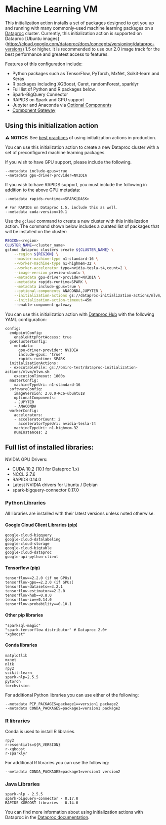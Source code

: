 # Machine Learning VM

This initialization action installs a set of packages designed to get you up and running with many commonly-used machine learning packages on a
[Dataproc](https://cloud.google.com/dataproc) cluster. Currently, this initialization action is supported on Dataproc [Ubuntu images] (https://cloud.google.com/dataproc/docs/concepts/versioning/dataproc-versions) 1.5 or higher. It is recommended to use our 2.0 image track for the best performance and greatest access to features. 

Features of this configuration include:

* Python packages such as  TensorFlow, PyTorch, MxNet, Scikit-learn and Keras
* R packages including XGBoost, Caret, randomForest, sparklyr
* Full list of Python and R packages below.
* Spark-BigQuery Connector
* RAPIDS on Spark and GPU support
* Jupyter and Anaconda via [Optional Components](https://cloud.google.com/dataproc/docs/concepts/components/overview)
* [Component Gateway](https://cloud.google.com/dataproc/docs/concepts/accessing/dataproc-gateways)

## Using this initialization action

**:warning: NOTICE:** See [best practices](/README.md#how-initialization-actions-are-used) of using initialization actions in production.

You can use this initialization action to create a new Dataproc cluster with a set of preconfigured machine learning packages.

If you wish to have GPU support, please include the following.
```
--metadata include-gpus=true
--metadata gpu-driver-provider=NVIDIA
```

If you wish to have RAPIDS support, you must include the following in addition to the above GPU metadata:
```
--metadata rapids-runtime=<SPARK|DASK>

# For RAPIDS on Dataproc 1.5, include this as well. 
--metadata cuda-version=10.1
```

Use the `gcloud` command to create a new cluster with this initialization action. The command shown below includes a curated list of packages that will be installed on the cluster:

```bash
REGION=<region>
CLUSTER_NAME=<cluster_name>
gcloud dataproc clusters create ${CLUSTER_NAME} \
    --region ${REGION} \
    --master-machine-type n1-standard-16 \
    --worker-machine-type n1-highmem-32 \
    --worker-accelerator type=nvidia-tesla-t4,count=2 \
    --image-version preview-ubuntu \
    --metadata gpu-driver-provider=NVIDIA \
    --metadata rapids-runtime=SPARK \
    --metadata include-gpus=true \
    --optional-components ANACONDA,JUPYTER \
    --initialization-actions gs://dataproc-initialization-actions/mlvm/mlvm.sh \
    --initialization-action-timeout=45m
    --enable-component-gateway  
```

You can use this initialization action with [Dataproc Hub](https://cloud.google.com/dataproc/docs/tutorials/dataproc-hub-admins) with the following YAML configuration:

```
config:
  endpointConfig:
    enableHttpPortAccess: true
  gceClusterConfig:
    metadata:
      gpu-driver-provider: NVIDIA
      include-gpus: 'true'
      rapids-runtime: SPARK
  initializationActions:
  - executableFile: gs://bmiro-test/dataproc-initialization-actions/mlvm/mlvm.sh
    executionTimeout: 1800s
  masterConfig:
    machineTypeUri: n1-standard-16
  softwareConfig:
    imageVersion: 2.0.0-RC6-ubuntu18
    optionalComponents:
    - JUPYTER
    - ANACONDA
  workerConfig:
    accelerators:
    - acceleratorCount: 2
      acceleratorTypeUri: nvidia-tesla-t4
    machineTypeUri: n1-highmem-32
    numInstances: 2
```

## Full list of installed libraries:

NVIDIA GPU Drivers: 
* CUDA 10.2 (10.1 for Dataproc 1.x)
* NCCL 2.7.6
* RAPIDS 0.14.0
* Latest NVIDIA drivers for Ubuntu / Debian
* spark-bigquery-connector 0.17.0

### Python Libraries

All libraries are installed with their latest versions unless noted otherwise. 

#### Google Cloud Client Libraries (pip)
```
google-cloud-bigquery
google-cloud-datalabeling
google-cloud-storage
google-cloud-bigtable
google-cloud-dataproc
google-api-python-client
```

#### Tensorflow (pip)
```
tensorflow==2.2.0 (if no GPUs)
tensorflow-gpu==2.2.0 (if GPUs)
tensorflow-datasets==3.2.1
tensorflow-estimator==2.2.0
tensorflow-hub==0.8.0
tensorflow-io==0.14.0
tensorflow-probability==0.10.1
```

#### Other pip libraries
```
"sparksql-magic" 
"spark-tensorflow-distributor" # Dataproc 2.0+
"xgboost"
```

#### Conda libraries
```
matplotlib
mxnet 
nltk
rpy2
scikit-learn
spark-nlp=2.5.5
pytorch
torchvision
```

For additional Python libraries you can use either of the following:
```
--metadata PIP_PACKAGES=package1==version1 package2
--metadata CONDA_PACKAGES=package1=version1 package2
```

### R libraries

Conda is used to install R libraries.

```
rpy2
r-essentials=${R_VERSION}
r-xgboost
r-sparklyr
```

For additional R libraries you can use the following:
```
--metadata CONDA_PACKAGES=package1=version1 version2
```

### Java Libraries
```
spark-nlp - 2.5.5
spark-bigquery-connector - 0.17.0
RAPIDS XGBOOST libraries - 0.14.0
```

You can find more information about using initialization actions with Dataproc
in the [Dataproc documentation](https://cloud.google.com/dataproc/init-actions).